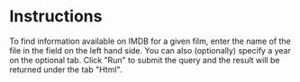 # Instructions

To find information available on IMDB for a given film, enter the name of the file in the field
on the left hand side. You can also (optionally) specify a year on the optional tab. Click "Run"
to submit the query and the result will be returned under the tab "Html".
